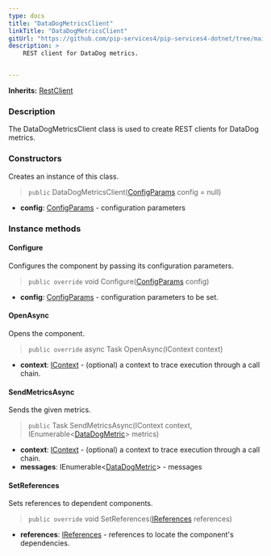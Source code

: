 ```yaml
---
type: docs
title: "DataDogMetricsClient"
linkTitle: "DataDogMetricsClient"
gitUrl: "https://github.com/pip-services4/pip-services4-dotnet/tree/main/pip-services4-expressions-dotnet"
description: >
    REST client for DataDog metrics.


---
```


**Inherits:** [RestClient](../../../http/clients/rest_client)

### Description

The DataDogMetricsClient class is used to create REST clients for DataDog metrics.



### Constructors
Creates an instance of this class.

> `public` DataDogMetricsClient([ConfigParams](../../../components/config/config_params) config = null)

- **config**: [ConfigParams](../../../components/config/config_params) - configuration parameters


### Instance methods

#### Configure
Configures the component by passing its configuration parameters. 

> `public override` void Configure([ConfigParams](../../../components/config/config_params) config)

- **config**: [ConfigParams](../../../components/config/config_params) - configuration parameters to be set.

#### OpenAsync
Opens the component.

> `public override` async Task OpenAsync(IContext context)

- **context**: [IContext](../../../components/context/icontext) - (optional) a context to trace execution through a call chain.

#### SendMetricsAsync
Sends the given metrics.

> `public` Task SendMetricsAsync(IContext context, IEnumerable<[DataDogMetric](../datadog_metric)> metrics)

- **context**: [IContext](../../../components/context/icontext) - (optional) a context to trace execution through a call chain.
- **messages**: IEnumerable<[DataDogMetric](../datadog_metric)> - messages

#### SetReferences
Sets references to dependent components.

> `public override` void SetReferences([IReferences](../../../components/refer/ireferences) references)

- **references**: [IReferences](../../../components/refer/ireferences) - references to locate the component's dependencies.
